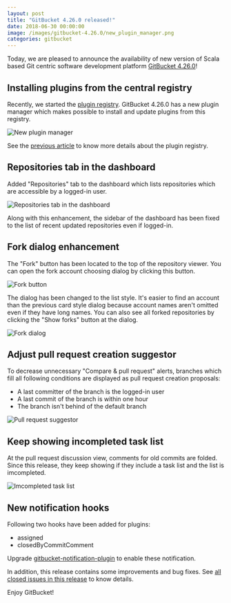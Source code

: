 ```yaml
---
layout: post
title: "GitBucket 4.26.0 released!"
date: 2018-06-30 00:00:00
image: /images/gitbucket-4.26.0/new_plugin_manager.png
categories: gitbucket
---
```


Today, we are pleased to announce the availability of new version of Scala based Git centric software development platform [GitBucket 4.26.0](https://github.com/gitbucket/gitbucket/releases/tag/4.26.0)!

## Installing plugins from the central registry

Recently, we started the [plugin registry](https://plugins.gitbucket-community.org/). GitBucket 4.26.0 has a new plugin manager which makes possible to install and update plugins from this registry.

![New plugin manager]({{site.baseurl}}/images/gitbucket-4.26.0/new_plugin_manager.png)

See the [previous article](https://gitbucket.github.io/gitbucket-news/gitbucket/2018/06/20/plugin-registry-launched.html) to know more details about the plugin registry.

## Repositories tab in the dashboard

Added "Repositories" tab to the dashboard which lists repositories which are accessible by a logged-in user.

![Repositories tab in the dashboard]({{site.baseurl}}/images/gitbucket-4.26.0/dashboard_repo_list.png)

Along with this enhancement, the sidebar of the dashboard has been fixed to the list of recent updated repositories even if logged-in. 

## Fork dialog enhancement

The "Fork" button has been located to the top of the repository viewer. You can open the fork account choosing dialog by clicking this button.

![Fork button]({{site.baseurl}}/images/gitbucket-4.26.0/fork_button.png)

The dialog has been changed to the list style. It's easier to find an account than the previous card style dialog because account names aren't omitted even if they have long names. You can also see all forked repositories by clicking the "Show forks" button at the dialog.

![Fork dialog]({{site.baseurl}}/images/gitbucket-4.26.0/fork_dialog.png)

## Adjust pull request creation suggestor

To decrease unnecessary "Compare & pull request" alerts, branches which fill all following conditions are displayed as pull request creation proposals:

- A last committer of the branch is the logged-in user
- A last commit of the branch is within one hour
- The branch isn't behind of the default branch

![Pull request suggestor]({{site.baseurl}}/images/gitbucket-4.26.0/pull_request_suggestor.png)

## Keep showing incompleted task list

At the pull request discussion view, comments for old commits are folded. Since this release, they keep showing if they include a task list and the list is imcompleted.

![Imcompleted task list]({{site.baseurl}}/images/gitbucket-4.26.0/imcompleted_task_list.png)

## New notification hooks

Following two hooks have been added for plugins:

- assigned
- closedByCommitComment

Upgrade [gitbucket-notification-plugin](https://github.com/gitbucket/gitbucket-notifications-plugin) to enable these notification.

In addition, this release contains some improvements and bug fixes. See [all closed issues in this release](https://github.com/gitbucket/gitbucket/issues?q=is%3Aclosed+milestone%3A4.26.0) to know details.

Enjoy GitBucket!
